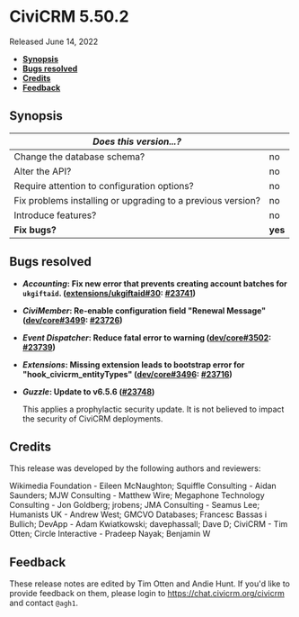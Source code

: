 # CiviCRM 5.50.2

Released June 14, 2022

- **[Synopsis](#synopsis)**
- **[Bugs resolved](#bugs)**
- **[Credits](#credits)**
- **[Feedback](#feedback)**

## <a name="synopsis"></a>Synopsis

| *Does this version...?*                                         |          |
| --------------------------------------------------------------- | -------- |
| Change the database schema?                                     | no       |
| Alter the API?                                                  | no       |
| Require attention to configuration options?                     | no       |
| Fix problems installing or upgrading to a previous version?     | no       |
| Introduce features?                                             | no       |
| **Fix bugs?**                                                   | **yes**  |

## <a name="bugs"></a>Bugs resolved

* **_Accounting_: Fix new error that prevents creating account batches for `ukgiftaid`. ([extensions/ukgiftaid#30](https://lab.civicrm.org/extensions/ukgiftaid/-/issues/30): [#23741](https://github.com/civicrm/civicrm-core/pull/23741))**
* **_CiviMember_: Re-enable configuration field "Renewal Message" ([dev/core#3499](https://lab.civicrm.org/dev/core/-/issues/3499): [#23726](https://github.com/civicrm/civicrm-core/pull/23726))**
* **_Event Dispatcher_: Reduce fatal error to warning ([dev/core#3502](https://lab.civicrm.org/dev/core/-/issues/3502): [#23739](https://github.com/civicrm/civicrm-core/pull/23739))**
* **_Extensions_: Missing extension leads to bootstrap error for "hook_civicrm_entityTypes"  ([dev/core#3496](https://lab.civicrm.org/dev/core/-/issues/3496): [#23716](https://github.com/civicrm/civicrm-core/pull/23716))**
* **_Guzzle_: Update to v6.5.6 ([#23748](https://github.com/civicrm/civicrm-core/pull/23748))**

  This applies a prophylactic security update. It is not believed to impact the security of CiviCRM deployments.

## <a name="credits"></a>Credits

This release was developed by the following authors and reviewers:

Wikimedia Foundation - Eileen McNaughton; Squiffle Consulting - Aidan
Saunders; MJW Consulting - Matthew Wire; Megaphone Technology Consulting -
Jon Goldberg; jrobens; JMA Consulting - Seamus Lee; Humanists UK - Andrew
West; GMCVO Databases; Francesc Bassas i Bullich; DevApp - Adam Kwiatkowski;
davephassall; Dave D; CiviCRM - Tim Otten; Circle Interactive - Pradeep
Nayak; Benjamin W

## <a name="feedback"></a>Feedback

These release notes are edited by Tim Otten and Andie Hunt.  If you'd like to
provide feedback on them, please login to https://chat.civicrm.org/civicrm and
contact `@agh1`.
